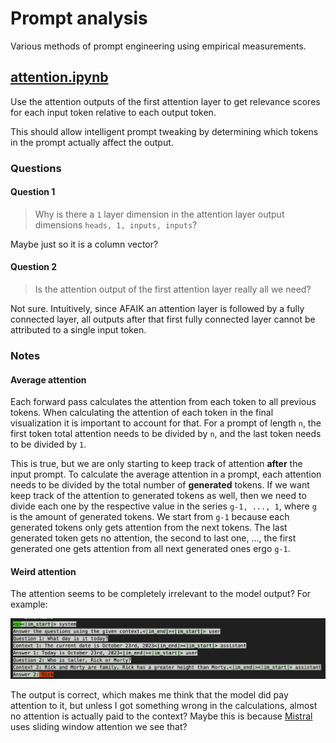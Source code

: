# Prompt analysis

Various methods of prompt engineering using empirical measurements.

## [attention.ipynb](./attention.ipynb)

Use the attention outputs of the first attention layer to get relevance
scores for each input token relative to each output token.

This should allow intelligent prompt tweaking by determining which tokens
in the prompt actually affect the output.

### Questions

#### Question 1

> Why is there a `1` layer dimension in the attention layer output dimensions `heads, 1, inputs, inputs`?

Maybe just so it is a column vector?

#### Question 2

> Is the attention output of the first attention layer really
> all we need?

Not sure. Intuitively, since AFAIK an attention layer is followed
by a fully connected layer, all outputs after that first
fully connected layer cannot be attributed to a single input
token.

### Notes

#### Average attention

Each forward pass calculates the attention from each token to all previous tokens. When calculating
the attention of each token in the final visualization it is important to account for that. For a prompt
of length `n`, the first token total attention needs to be divided by `n`, and the last token needs to
be divided by `1`.

This is true, but we are only starting to keep track of attention **after** the input prompt. To calculate
the average attention in a prompt, each attention needs to be divided by the total number of **generated**
tokens. If we want keep track of the attention to generated tokens as well, then we need to divide each
one by the respective value in the series `g-1, ..., 1`, where `g` is the amount of generated tokens. We
start from `g-1` because each generated tokens only gets attention from the next tokens. The last generated
token gets no attention, the second to last one, ..., the first generated one gets attention from all next
generated ones ergo `g-1`.

#### Weird attention

The attention seems to be completely irrelevant to the model output? For example:

![attention_example_1](./assets/attention_example_1.png)

The output is correct, which makes me think that the model did pay attention to it, but unless I got
something wrong in the calculations, almost no attention is actually paid to the context? Maybe this
is because [Mistral](https://mistral.ai/news/announcing-mistral-7b/) uses sliding window attention
we see that?
